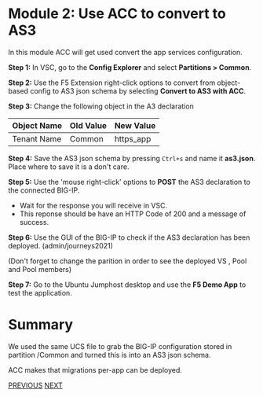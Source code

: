 # Module 2: Use ACC to convert to AS3

In this module ACC will get used convert the app services configuration.

**Step 1:** In VSC, go to the **Config Explorer** and select **Partitions > Common**.

**Step 2:** Use the F5 Extension right-click options to convert from object-based config to AS3 json schema by selecting **Convert to AS3 with ACC**.

**Step 3:** Change the following object in the A3 declaration

| Object Name|Old Value|New Value|
|------------|---------|---------|
| Tenant Name| Common | https_app|


**Step 4:** Save the AS3 json schema by pressing `Ctrl+s` and name it **as3.json**. Place where to save it is a don't care.

**Step 5:** Use the 'mouse right-click' options to **POST** the AS3 declaration to the connected BIG-IP.

* Wait for the response you will receive in VSC.
* This reponse should be have an HTTP Code of 200 and a message of success.

**Step 6:** Use the GUI of the BIG-IP to check if the AS3 declaration has been deployed. (admin/journeys2021)

(Don't forget to change the parition in order to see the deployed VS , Pool and Pool members)

**Step 7:** Go to the Ubuntu Jumphost desktop and use the **F5 Demo App** to test the application.

# Summary
We used the same UCS file to grab the BIG-IP configuration stored in partition /Common and turned this is into an AS3 json schema.

ACC makes that migrations per-app can be deployed.

[PREVIOUS](../docs/module_1.md)      [NEXT](../docs/module_3.md)
